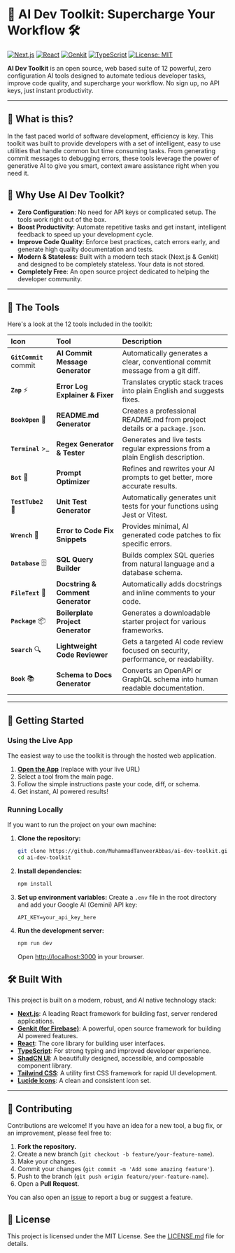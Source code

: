 # 🚀 AI Dev Toolkit: Supercharge Your Workflow 🛠️

[![Next.js](https://img.shields.io/badge/Next.js-14-black?logo=next.js)](https://nextjs.org/)
[![React](https://img.shields.io/badge/React-18-blue?logo=react)](https://react.dev/)
[![Genkit](https://img.shields.io/badge/Genkit-AI-orange?logo=google&logoColor=white)](https://firebase.google.com/docs/genkit)
[![TypeScript](https://img.shields.io/badge/TypeScript-5-blue?logo=typescript)](https://www.typescriptlang.org/)
[![License: MIT](https://img.shields.io/badge/License-MIT-yellow.svg)](https://opensource.org/licenses/MIT)

**AI Dev Toolkit** is an open source, web based suite of 12 powerful, zero configuration AI tools designed to automate tedious developer tasks, improve code quality, and supercharge your workflow. No sign up, no API keys, just instant productivity.

---

## 🎯 What is this?

In the fast paced world of software development, efficiency is key. This toolkit was built to provide developers with a set of intelligent, easy to use utilities that handle common but time consuming tasks. From generating commit messages to debugging errors, these tools leverage the power of generative AI to give you smart, context aware assistance right when you need it.

## 🌟 Why Use AI Dev Toolkit?

- **Zero Configuration**: No need for API keys or complicated setup. The tools work right out of the box.
- **Boost Productivity**: Automate repetitive tasks and get instant, intelligent feedback to speed up your development cycle.
- **Improve Code Quality**: Enforce best practices, catch errors early, and generate high quality documentation and tests.
- **Modern & Stateless**: Built with a modern tech stack (Next.js & Genkit) and designed to be completely stateless. Your data is not stored.
- **Completely Free**: An open source project dedicated to helping the developer community.

---

## 🧰 The Tools

Here's a look at the 12 tools included in the toolkit:

| Icon                   | Tool                              | Description                                                                      |
| :--------------------- | :-------------------------------- | :------------------------------------------------------------------------------- |
| **`GitCommit`** commit | **AI Commit Message Generator**   | Automatically generates a clear, conventional commit message from a git diff.    |
| **`Zap`** ⚡           | **Error Log Explainer & Fixer**   | Translates cryptic stack traces into plain English and suggests fixes.           |
| **`BookOpen`** 📖      | **README.md Generator**           | Creates a professional README.md from project details or a `package.json`.       |
| **`Terminal`** >\_     | **Regex Generator & Tester**      | Generates and live tests regular expressions from a plain English description.   |
| **`Bot`** 🤖           | **Prompt Optimizer**              | Refines and rewrites your AI prompts to get better, more accurate results.       |
| **`TestTube2`** 🧪     | **Unit Test Generator**           | Automatically generates unit tests for your functions using Jest or Vitest.      |
| **`Wrench`** 🔧        | **Error to Code Fix Snippets**    | Provides minimal, AI generated code patches to fix specific errors.              |
| **`Database`** 🗄️      | **SQL Query Builder**             | Builds complex SQL queries from natural language and a database schema.          |
| **`FileText`** 📄      | **Docstring & Comment Generator** | Automatically adds docstrings and inline comments to your code.                  |
| **`Package`** 📦       | **Boilerplate Project Generator** | Generates a downloadable starter project for various frameworks.                 |
| **`Search`** 🔍        | **Lightweight Code Reviewer**     | Gets a targeted AI code review focused on security, performance, or readability. |
| **`Book`** 📚          | **Schema to Docs Generator**      | Converts an OpenAPI or GraphQL schema into human readable documentation.         |

---

## 🚀 Getting Started

### Using the Live App

The easiest way to use the toolkit is through the hosted web application.

1.  **[Open the App](https://your-app-url.com)** (replace with your live URL)
2.  Select a tool from the main page.
3.  Follow the simple instructions paste your code, diff, or schema.
4.  Get instant, AI powered results!

### Running Locally

If you want to run the project on your own machine:

1.  **Clone the repository:**
    ```bash
    git clone https://github.com/MuhammadTanveerAbbas/ai-dev-toolkit.git
    cd ai-dev-toolkit
    ```
2.  **Install dependencies:**
    ```bash
    npm install
    ```
3.  **Set up environment variables:**
    Create a `.env` file in the root directory and add your Google AI (Gemini) API key:
    ```env
    API_KEY=your_api_key_here
    ```
4.  **Run the development server:**
    ```bash
    npm run dev
    ```
    Open [http://localhost:3000](http://localhost:3000) in your browser.

## 🛠️ Built With

This project is built on a modern, robust, and AI native technology stack:

- **[Next.js](https://nextjs.org/)**: A leading React framework for building fast, server rendered applications.
- **[Genkit (for Firebase)](https://firebase.google.com/docs/genkit)**: A powerful, open source framework for building AI powered features.
- **[React](https://react.dev/)**: The core library for building user interfaces.
- **[TypeScript](https://www.typescriptlang.org/)**: For strong typing and improved developer experience.
- **[ShadCN UI](https://ui.shadcn.com/)**: A beautifully designed, accessible, and composable component library.
- **[Tailwind CSS](https://tailwindcss.com/)**: A utility first CSS framework for rapid UI development.
- **[Lucide Icons](https://lucide.dev/)**: A clean and consistent icon set.

---

## 🤝 Contributing

Contributions are welcome! If you have an idea for a new tool, a bug fix, or an improvement, please feel free to:

1.  **Fork the repository.**
2.  Create a new branch (`git checkout -b feature/your-feature-name`).
3.  Make your changes.
4.  Commit your changes (`git commit -m 'Add some amazing feature'`).
5.  Push to the branch (`git push origin feature/your-feature-name`).
6.  Open a **Pull Request**.

You can also open an [issue](https://github.com/muhammadtanveerabbas/ai-dev-toolkit/issues) to report a bug or suggest a feature.

## 📄 License

This project is licensed under the MIT License. See the [LICENSE.md](LICENSE.md) file for details.

